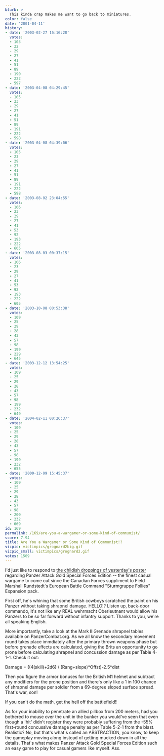 ```yaml
---
blurb: >
  This kinda crap makes me want to go back to miniatures.
color: false
date: '2001-04-11'
history:
- date: '2003-02-27 16:16:28'
  votes:
  - 103
  - 22
  - 29
  - 27
  - 41
  - 51
  - 89
  - 190
  - 222
  - 597
- date: '2003-04-08 04:29:45'
  votes:
  - 105
  - 23
  - 29
  - 27
  - 41
  - 51
  - 89
  - 191
  - 222
  - 598
- date: '2003-04-08 04:39:06'
  votes:
  - 105
  - 23
  - 29
  - 27
  - 41
  - 51
  - 89
  - 191
  - 222
  - 598
- date: '2003-08-02 23:04:55'
  votes:
  - 106
  - 23
  - 29
  - 27
  - 41
  - 53
  - 92
  - 193
  - 222
  - 605
- date: '2003-08-03 00:37:15'
  votes:
  - 106
  - 23
  - 29
  - 27
  - 41
  - 53
  - 92
  - 193
  - 222
  - 605
- date: '2003-10-08 00:53:38'
  votes:
  - 109
  - 25
  - 29
  - 28
  - 43
  - 57
  - 98
  - 199
  - 229
  - 645
- date: '2003-12-12 13:54:25'
  votes:
  - 109
  - 25
  - 29
  - 28
  - 43
  - 57
  - 98
  - 199
  - 232
  - 649
- date: '2004-02-11 00:26:37'
  votes:
  - 109
  - 25
  - 29
  - 28
  - 43
  - 57
  - 98
  - 199
  - 232
  - 655
- date: '2009-12-09 15:45:37'
  votes:
  - 109
  - 25
  - 29
  - 28
  - 43
  - 57
  - 98
  - 200
  - 232
  - 669
id: 169
permalink: /169/are-you-a-wargamer-or-some-kind-of-communist/
score: 7.94
title: Are You a Wargamer or Some Kind of Communist!?
vicpic: victimpics/grognard2big.gif
vicpic_small: victimpics/grognard2.gif
votes: 1509
---
```


I'd just like to respond to [the childish droppings of yesterday's
poster](@/victim/168.md) regarding Panzer Attack Gold Special Forces
Edition -- the finest casual wargame to come out since the Canadian
Forces suppliment to Field Marshall Rundstedt's European Battle Command
"Sturmgruppe Follies" Expansion pack.

First off, he's whining that some British cowboys scratched the paint on
his Panzer without taking shrapnel damage. HELLO!? Listen up, back-door
commando, it's not like any REAL wehrmacht Oberleutnant would allow his
Panzers to be so far forward without infantry support. Thanks to you,
we're all speaking English.

More importantly, take a look at the Mark II Grenade shrapnel tables
available on PanzerCombat.org. As we all know the secondary movement
round takes place immdiately after the primary thrown weapons phase but
before grenade effects are calculated, giving the Brits an opportunity
to go prone before calculating shrapnel and concussion damage as per
Table 4-1-1. Check it out:

Damage = ((4(skill)+2d6) / (Rang+slope)\*Offst)-2.5\*dist

Then you figure the armor bonuses for the British M1 helmet and subtract
any modifiers for the prone position and there's only like a 1 in 100
chance of shrapnel damage per soldier from a 69-degree sloped surface
spread. That's war, son!

If you can't do the math, get the hell off the battlefield!!

As for your inability to penetrate an allied pillbox from 200 meters,
had you bothered to mouse over the unit in the bunker you would've seen
that even though a 'hit' didn't register they were probably suffering
from the -55% first-round concussive damage penalty as per Table 5-2-1
from the blast. Realistic? No, but that's what's called an ABSTRACTION,
you know, to keep the gameplay moving along instead of getting mucked
down in all the details. That's what makes Panzer Attack Gold Special
Forces Edition such an easy game to play for casual gamers like myself.
Ass.